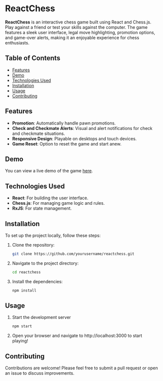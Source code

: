 # ReactChess

**ReactChess** is an interactive chess game built using React and Chess.js. Play against a friend or test your skills against the computer. The game features a sleek user interface, legal move highlighting, promotion options, and game-over alerts, making it an enjoyable experience for chess enthusiasts.

## Table of Contents
- [Features](#features)
- [Demo](#demo)
- [Technologies Used](#technologies-used)
- [Installation](#installation)
- [Usage](#usage)
- [Contributing](#contributing)

## Features
- **Promotion**: Automatically handle pawn promotions.
- **Check and Checkmate Alerts**: Visual and alert notifications for check and checkmate situations.
- **Responsive Design**: Playable on desktops and touch devices.
- **Game Reset**: Option to reset the game and start anew.

## Demo
You can view a live demo of the game [here](https://react-mate.vercel.app/).

## Technologies Used
- **React**: For building the user interface.
- **Chess.js**: For managing game logic and rules.
- **RxJS**: For state management.

## Installation
To set up the project locally, follow these steps:

1. Clone the repository:
   ```bash
   git clone https://github.com/yourusername/reactchess.git
2. Navigate to the project directory:
   ```bash
   cd reactchess
3. Install the dependencies:
   ```bash
   npm install

## Usage

1. Start the development server
   ```bash
   npm start
2. Open your browser and navigate to http://localhost:3000 to start playing!

## Contributing

Contributions are welcome! Please feel free to submit a pull request or open an issue to discuss improvements.     
   

